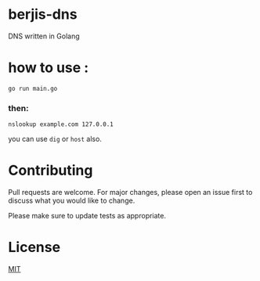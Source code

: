 # berjis-dns
DNS written in Golang

# how to use :

```
go run main.go
```

### then:
```
nslookup example.com 127.0.0.1
```

you can use `dig` or `host` also.



# Contributing
Pull requests are welcome. For major changes, please open an issue first to discuss what you would like to change.

Please make sure to update tests as appropriate.

# License
[MIT](https://choosealicense.com/licenses/mit/)
